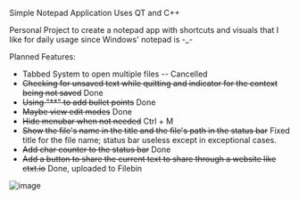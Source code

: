 Simple Notepad Application 
Uses QT and C++

Personal Project to create a notepad app with shortcuts and visuals that I like for daily usage since Windows' notepad is -_-


Planned Features:
* Tabbed System to open multiple files -- Cancelled
* ~~Checking for unsaved text while quitting and indicator for the context being not saved~~ Done
* ~~Using "**" to add bullet points~~ Done 
* ~~Maybe view edit modes~~ Done
* ~~Hide menubar when not needed~~ Ctrl + M	
* ~~Show the file's name in the title and the file's path in the status bar~~ Fixed title for the file name; status bar useless except in exceptional cases.
* ~~Add char counter to the status bar~~  Done
* ~~Add a button to share the current text to share through a website like ctxt.io~~  Done, uploaded to Filebin


![image](https://github.com/Emirhan-Kilic/NPad/assets/64194134/e97bfd1a-f70b-4762-866f-0bb77628cd52)

